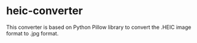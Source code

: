 # heic-converter
This converter is based on Python Pillow library to convert the .HEIC image format to .jpg format.
